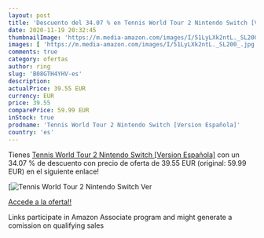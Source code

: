 ```yaml
---
layout: post
title: 'Descuento del 34.07 % en Tennis World Tour 2 Nintendo Switch [Ver'
date: 2020-11-19 20:32:45
thumbnailImage: 'https://m.media-amazon.com/images/I/51LyLXk2ntL._SL200_.jpg'
images: [ 'https://m.media-amazon.com/images/I/51LyLXk2ntL._SL200_.jpg' ]
comments: true
category: ofertas
author: ring
slug: 'B08GTH4YHV-es'
description:
actualPrice: 39.55 EUR
currency: EUR
price: 39.55
comparePrice: 59.99 EUR
inStock: true
prodname: 'Tennis World Tour 2 Nintendo Switch [Version Española]'
country: 'es'
---
```


Tienes [Tennis World Tour 2 Nintendo Switch [Version Española]](https://www.amazon.es/dp/B08GTH4YHV/?tag=tolees-21) con un 34.07 % de descuento con precio de oferta de 39.55 EUR (original: 59.99 EUR) en el siguiente enlace!

[![Tennis World Tour 2 Nintendo Switch [Ver](https://m.media-amazon.com/images/I/51LyLXk2ntL._SL200_.jpg)](https://www.amazon.es/dp/B08GTH4YHV/?tag=tolees-21)

[Accede a la oferta!!](https://www.amazon.es/dp/B08GTH4YHV/?tag=tolees-21)

Links participate in Amazon Associate program and might generate a comission on qualifying sales


